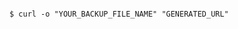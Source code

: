 <!-- usedin: [ _includes/_inlines/AddOns/common/database-backups] - layout:code post: database-backups_manually-download -->

```

$ curl -o "YOUR_BACKUP_FILE_NAME" "GENERATED_URL"

```
